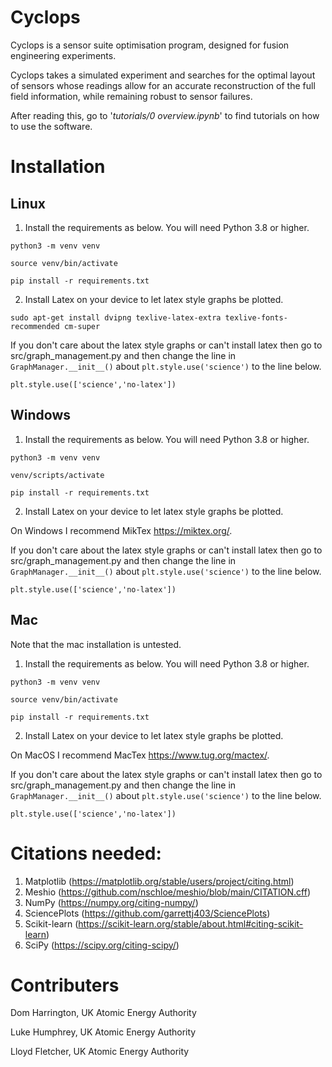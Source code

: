 # Cyclops

Cyclops is a sensor suite optimisation program, designed for fusion engineering experiments.

Cyclops takes a simulated experiment and searches for the optimal layout of sensors whose readings allow for an accurate reconstruction of the full field information, while remaining robust to sensor failures.

After reading this, go to '*tutorials/0 overview.ipynb*' to find tutorials on how to use the software.


# Installation


## Linux

1. Install the requirements as below. You will need Python 3.8 or higher.

`python3 -m venv venv`

`source venv/bin/activate`

`pip install -r requirements.txt`

2. Install Latex on your device to let latex style graphs be plotted. 

`sudo apt-get install dvipng texlive-latex-extra texlive-fonts-recommended cm-super`

If you don't care about the latex style graphs or can't install latex then go to src/graph_management.py and then change the line in `GraphManager.__init__()` about `plt.style.use('science')` to the line below.

`plt.style.use(['science','no-latex'])`


## Windows

1. Install the requirements as below. You will need Python 3.8 or higher.

`python3 -m venv venv`

`venv/scripts/activate`

`pip install -r requirements.txt`

2. Install Latex on your device to let latex style graphs be plotted. 

On Windows I recommend MikTex https://miktex.org/.

If you don't care about the latex style graphs or can't install latex then go to src/graph_management.py and then change the line in `GraphManager.__init__()` about `plt.style.use('science')` to the line below.

`plt.style.use(['science','no-latex'])`


## Mac

Note that the mac installation is untested.

1. Install the requirements as below. You will need Python 3.8 or higher.

`python3 -m venv venv`

`source venv/bin/activate`

`pip install -r requirements.txt`

2. Install Latex on your device to let latex style graphs be plotted. 

On MacOS I recommend MacTex https://www.tug.org/mactex/.

If you don't care about the latex style graphs or can't install latex then go to src/graph_management.py and then change the line in `GraphManager.__init__()` about `plt.style.use('science')` to the line below.

`plt.style.use(['science','no-latex'])`


# Citations needed:

1. Matplotlib (https://matplotlib.org/stable/users/project/citing.html)
2. Meshio (https://github.com/nschloe/meshio/blob/main/CITATION.cff)
3. NumPy (https://numpy.org/citing-numpy/)
4. SciencePlots (https://github.com/garrettj403/SciencePlots)
5. Scikit-learn (https://scikit-learn.org/stable/about.html#citing-scikit-learn)
6. SciPy (https://scipy.org/citing-scipy/)


# Contributers

Dom Harrington, UK Atomic Energy Authority

Luke Humphrey, UK Atomic Energy Authority

Lloyd Fletcher, UK Atomic Energy Authority


